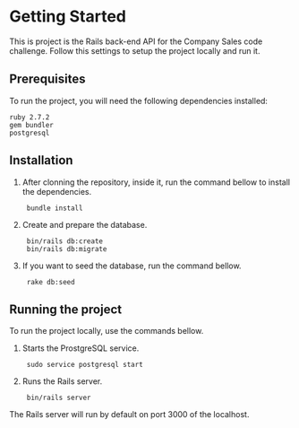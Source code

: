 # Getting Started

This is project is the Rails back-end API for the Company Sales code challenge. Follow this settings to setup the project locally and run it.

## Prerequisites

To run the project, you will need the following dependencies installed:

    ruby 2.7.2
    gem bundler
    postgresql

## Installation

1. After clonning the repository, inside it, run the command bellow to install the dependencies.

        bundle install

2. Create and prepare the database.

        bin/rails db:create
        bin/rails db:migrate

3. If you want to seed the database, run the command bellow.

        rake db:seed
  
## Running the project

To run the project locally, use the commands bellow.

1. Starts the ProstgreSQL service.

        sudo service postgresql start

2. Runs the Rails server.

        bin/rails server

The Rails server will run by default on port 3000 of the localhost.
